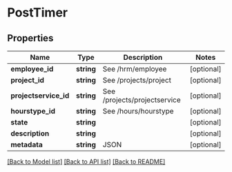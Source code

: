 # PostTimer

## Properties

 Name                  | Type       | Description                  | Notes      
-----------------------|------------|------------------------------|------------
 **employee_id**       | **string** | See /hrm/employee            | [optional] 
 **project_id**        | **string** | See /projects/project        | [optional] 
 **projectservice_id** | **string** | See /projects/projectservice | [optional] 
 **hourstype_id**      | **string** | See /hours/hourstype         | [optional] 
 **state**             | **string** |                              | [optional] 
 **description**       | **string** |                              | [optional] 
 **metadata**          | **string** | JSON                         | [optional] 

[[Back to Model list]](../../README.md#documentation-for-models) [[Back to API list]](../../README.md#documentation-for-api-endpoints) [[Back to README]](../../README.md)


